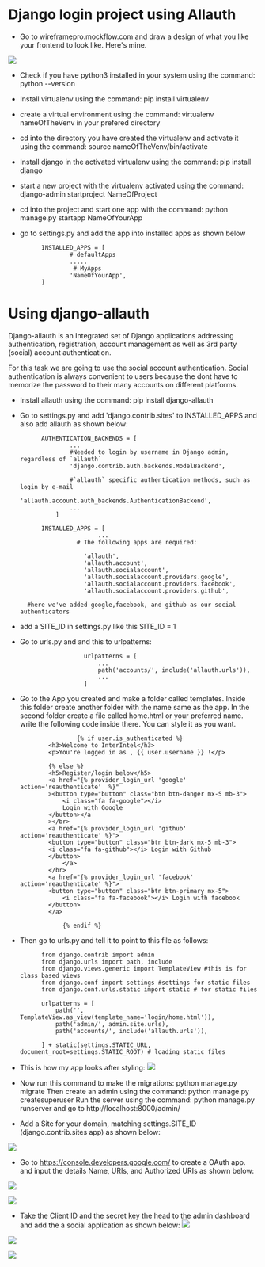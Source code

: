 # Django login project using Allauth

- Go to wireframepro.mockflow.com and draw a design of what you like your frontend to look like. Here's mine.

![](images/wireframe.png)

- Check if you have python3 installed in your system using the command: python --version

- Install virtualenv using the command: pip install virtualenv

- create a virtual environment using the command: virtualenv nameOfTheVenv in your prefered directory

- cd into the directory you have created the virtualenv and activate it using the command: source nameOfTheVenv/bin/activate

- Install django in the activated virtualenv using the command: pip install django

- start a new project with the virtualenv activated using the command: django-admin startproject NameOfProject

- cd into the project and start one app with the command: python manage.py startapp NameOfYourApp

- go to settings.py and add the app into installed apps as shown below

            INSTALLED_APPS = [
                    # defaultApps
                    .....
                     # MyApps
                    'NameOfYourApp',
            ]

# Using django-allauth

Django-allauth is an Integrated set of Django applications addressing authentication, registration, account management as well as 3rd party (social) account authentication.

For this task we are going to use the social account authentication. Social authentication
is always convenient to users because the dont have to memorize the password to their many accounts on different platforms.

- Install allauth using the command: pip install django-allauth

* Go to settings.py and add 'django.contrib.sites' to INSTALLED_APPS and also add allauth as shown below:

            AUTHENTICATION_BACKENDS = [
                    ...
                    #Needed to login by username in Django admin, regardless of `allauth`
                    'django.contrib.auth.backends.ModelBackend',

                    #`allauth` specific authentication methods, such as login by e-mail
                    'allauth.account.auth_backends.AuthenticationBackend',
                    ...
                ]

            INSTALLED_APPS = [
                            ...
                      # The following apps are required:

                        'allauth',
                        'allauth.account',
                        'allauth.socialaccount',
                        'allauth.socialaccount.providers.google',
                        'allauth.socialaccount.providers.facebook',
                        'allauth.socialaccount.providers.github',

        #here we've added google,facebook, and github as our social authenticators

* add a SITE_ID in settings.py like this
  SITE_ID = 1

* Go to urls.py and and this to urlpatterns:

                        urlpatterns = [
                            ...
                            path('accounts/', include('allauth.urls')),
                            ...
                        ]

* Go to the App you created and make a folder called templates. Inside this folder create another folder with the name same as the app. In the second folder create a file called home.html or your preferred name.
  write the following code inside there. You can style it as you want.

                      {% if user.is_authenticated %}
              <h3>Welcome to InterIntel</h3>
              <p>You're logged in as , {{ user.username }} !</p>

              {% else %}
              <h5>Register/login below</h5>
              <a href="{% provider_login_url 'google' action='reauthenticate'  %}"
              ><button type="button" class="btn btn-danger mx-5 mb-3">
                  <i class="fa fa-google"></i>
                  Login with Google
              </button></a
              ></br>
              <a href="{% provider_login_url 'github' action='reauthenticate' %}">
              <button type="button" class="btn btn-dark mx-5 mb-3">
              <i class="fa fa-github"></i> Login with Github
              </button>
                  </a>
              </br>
              <a href="{% provider_login_url 'facebook' action='reauthenticate' %}">
              <button type="button" class="btn btn-primary mx-5">
                  <i class="fa fa-facebook"></i> Login with facebook
              </button>
              </a>

                  {% endif %}

* Then go to urls.py and tell it to point to this file as follows:

            from django.contrib import admin
            from django.urls import path, include
            from django.views.generic import TemplateView #this is for class based views
            from django.conf import settings #settings for static files
            from django.conf.urls.static import static # for static files

            urlpatterns = [
                path('', TemplateView.as_view(template_name='login/home.html')),
                path('admin/', admin.site.urls),
                path('accounts/', include('allauth.urls')),

            ] + static(settings.STATIC_URL, document_root=settings.STATIC_ROOT) # loading static files

* This is how my app looks after styling:
  ![](images/frontend.png)

* Now run this command to make the migrations: python manage.py migrate
  Then create an admin using the command: python manage.py createsuperuser
  Run the server using the command: python manage.py runserver and go to http://localhost:8000/admin/

* Add a Site for your domain, matching settings.SITE_ID (django.contrib.sites app) as shown below:

![](images/site.png)

- Go to https://console.developers.google.com/ to create a OAuth app. and input the details Name, URIs, and Authorized URIs as shown below:

![](images/google1.png)

![](images/google2.png)

- Take the Client ID and the secret key the head to the admin dashboard and add the a social application as shown below:
  ![](images/googlesocial.png)

![](images/facebooksocial.png)

![](images/githubsocial.png)
